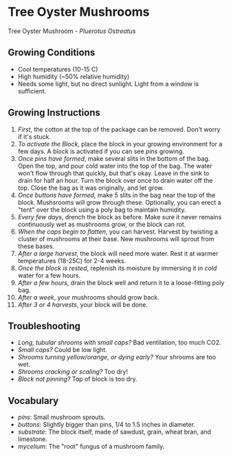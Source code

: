 Tree Oyster Mushrooms
=====================

Tree Oyster Mushroom - *Pluerotus Ostreatus*

Growing Conditions
------------------
- Cool temperatures (10-15 C)
- High humidity (~50% relative humidity)
- Needs some light, but no direct sunlight. Light from a window is sufficient.

Growing Instructions
--------------------
1. *First*, the cotton at the top of the package can be removed. Don't worry if it's stuck.
2. *To activate the Block*, place the block in your growing environment for a few days.
A block is activated if you can see *pins* growing.
3. *Once pins have formed*, make several slits in the bottom of the bag.
Open the top, and pour cold water into the top of the bag.
The water won't flow through that quickly, but that's okay.
Leave in the sink to drain for half an hour.
Turn the block over once to drain water off the top.
Close the bag as it was originally, and let grow.
4. *Once buttons have formed*, make 5 slits in the bag near the top of the block.
Mushsrooms will grow through these.
Optionally, you can erect a "tent" over the block using a poly bag to maintain humidity.
5. *Every few days*, drench the block as before.
Make sure it never remains continuously wet as mushrooms grow, or the block can rot.
6. *When the caps begin to flatten*, you can harvest.
Harvest by twisting a cluster of mushrooms at their base.
New mushrooms will sprout from these bases.
7. *After a large harvest*, the block will need more water.
Rest it at warmer temperatures (18-25C) for 2-4 weeks.
8. *Once the block is rested*, replenish its moisture by immersing it in *cold* water for a few hours.
9. *After a few hours*, drain the block well and return it to a loose-fitting poly bag.
10. *After a week*, your mushrooms should grow back.
11. *After 3 or 4 harvests*, your block will be done.

Troubleshooting
---------------
- *Long, tubular shrooms with small caps?* Bad ventilation, too much CO2.
- *Small caps?* Could be low light.
- *Shrooms turning yellow/orange, or dying early?* Your shrooms are too wet.
- *Shrooms cracking or scaling?* Too dry!
- *Block not pinning?* Top of block is too dry.

Vocabulary
----------
- *pins*: Small mushroom sprouts.
- *buttons*: Slightly bigger than pins, 1/4 to 1.5 inches in diameter.
- *substrate*: The block itself, made of sawdust, grain, wheat bran, and limestone.
- *mycelium*: The "root" fungus of a mushroom family.
